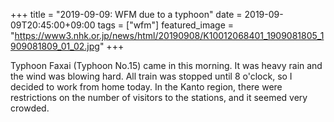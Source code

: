 +++
title =  "2019-09-09: WFM due to a typhoon"
date = 2019-09-09T20:45:00+09:00
tags = ["wfm"]
featured_image = "https://www3.nhk.or.jp/news/html/20190908/K10012068401_1909081805_1909081809_01_02.jpg"
+++

Typhoon Faxai (Typhoon No.15) came in this morning.
It was heavy rain and the wind was blowing hard.
All train was stopped until 8 o'clock,
so I decided to work from home today.
In the Kanto region,
there were restrictions on the number of visitors to the stations,
and it seemed very crowded.
